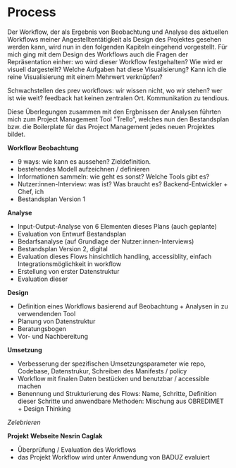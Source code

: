 # Process

Der Workflow, der als Ergebnis von Beobachtung und Analyse des aktuellen Workflows meiner Angestelltentätigkeit als Design des Projektes gesehen werden kann, wird nun in den folgenden Kapiteln eingehend vorgestellt. Für mich ging mit dem Design des Workflows auch die Fragen der Repräsentation einher: wo wird dieser Workflow festgehalten? Wie wird er visuell dargestellt? Welche Aufgaben hat diese Visualisierung? Kann ich die reine Visualisierung mit einem Mehrwert verknüpfen?

Schwachstellen des prev workflows: wir wissen nicht, wo wir stehen? wer ist wie weit? feedback hat keinen zentralen Ort. Kommunikation zu tendious.

Diese Überlegungen zusammen mit den Ergbnissen der Analysen führten mich zum Project Management Tool "Trello", welches nun den Bestandsplan bzw. die Boilerplate für das Project Management jedes neuen Projektes bildet.

**Workflow**
**Beobachtung**

- 9 ways: wie kann es aussehen? Zieldefinition.
- bestehendes Modell aufzeichnen / definieren
- Informationen sammeln: wie geht es sonst? Welche Tools gibt es?
- Nutzer:innen-Interview: was ist? Was braucht es? Backend-Entwickler + Chef, ich
- Bestandsplan Version 1

**Analyse**

- Input-Output-Analyse von 6 Elementen dieses Plans (auch geplante)
- Evaluation von Entwurf Bestandsplan
- Bedarfsanalyse (auf Grundlage der Nutzer:innen-Interviews)
- Bestandsplan Version 2, digital
- Evaluation dieses Flows hinsichtlich handling, accessiblity, einfach Integrationsmöglichkeit in workflow
- Erstellung von erster Datenstruktur
- Evaluation dieser

**Design**

- Definition eines Workflows basierend auf Beobachtung + Analysen in zu verwendenden Tool
- Planung von Datenstruktur
- Beratungsbogen
- Vor- und Nachbereitung

**Umsetzung**

- Verbesserung der spezifischen Umsetzungsparameter wie repo, Codebase, Datenstrukur, Schreiben des Manifests / policy
- Workflow mit finalen Daten bestücken und benutzbar / accessible machen
- Benennung und Strukturierung des Flows: Name, Schritte, Definition dieser Schritte und anwendbare Methoden: Mischung aus OBREDIMET + Design Thinking

*Zelebrieren*

**Projekt**
**Webseite Nesrin Caglak**

- Überprüfung / Evaluation des Workflows
- das Projekt Workflow wird unter Anwendung von BADUZ evaluiert
